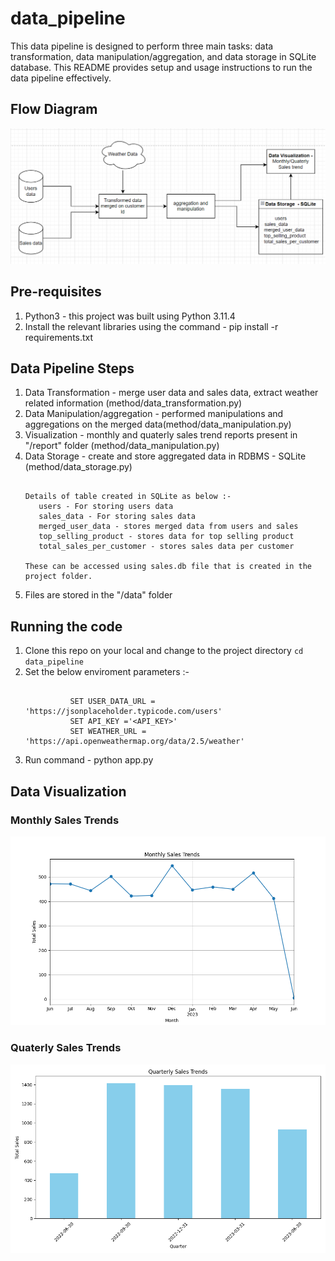 # data_pipeline

This data pipeline is designed to perform three main tasks: data transformation, data manipulation/aggregation, and data storage in SQLite database. This README provides setup and usage instructions to run the data pipeline effectively.

 ## Flow Diagram

 ![screenshot](doc/Flow_Diagram.png)

## Pre-requisites
 1. Python3 - this project was built using Python 3.11.4
 2. Install the relevant libraries using the command - pip install -r requirements.txt

 ## Data Pipeline Steps
   1. Data Transformation - merge user data and sales data, extract weather related information (method/data_transformation.py)
   2. Data Manipulation/aggregation - performed manipulations and aggregations on the merged data(method/data_manipulation.py)
   3. Visualization - monthly and quaterly sales trend reports present in "/report" folder (method/data_manipulation.py)
   4. Data Storage - create and store aggregated data in RDBMS - SQLite (method/data_storage.py)
      ```text
      
      Details of table created in SQLite as below :- 
         users - For storing users data
         sales_data - For storing sales data
         merged_user_data - stores merged data from users and sales 
         top_selling_product - stores data for top selling product
         total_sales_per_customer - stores sales data per customer
      
      These can be accessed using sales.db file that is created in the project folder.
      ```
   5. Files are stored in the "/data" folder

## Running the code
 1. Clone this repo on your local and change to the project directory `cd data_pipeline`  
 2. Set the below enviroment parameters :-
    ```

              SET USER_DATA_URL = 'https://jsonplaceholder.typicode.com/users'
              SET API_KEY ='<API_KEY>'
              SET WEATHER_URL = 'https://api.openweathermap.org/data/2.5/weather'

    ```  
 3. Run command - python app.py 

 ## Data Visualization

### Monthly Sales Trends
 ![screenshot](report/monthly_sales_trends.png)

### Quaterly Sales Trends
 ![screenshot](report/quaterly_sales_trends.png)
